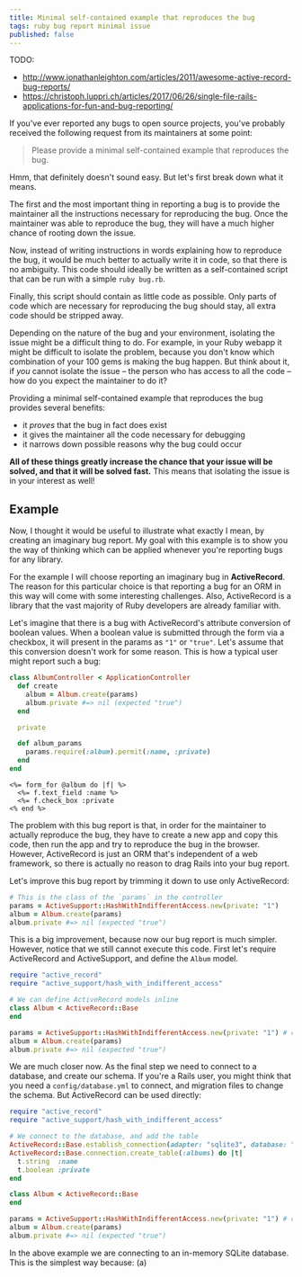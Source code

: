 ```yaml
---
title: Minimal self-contained example that reproduces the bug
tags: ruby bug report minimal issue
published: false
---
```


TODO:
  * http://www.jonathanleighton.com/articles/2011/awesome-active-record-bug-reports/
  * https://christoph.luppri.ch/articles/2017/06/26/single-file-rails-applications-for-fun-and-bug-reporting/

If you've ever reported any bugs to open source projects, you've probably
received the following request from its maintainers at some point:

> Please provide a minimal self-contained example that reproduces the bug.

Hmm, that definitely doesn't sound easy. But let's first break down what it
means.

The first and the most important thing in reporting a bug is to provide the
maintainer all the instructions necessary for reproducing the bug. Once the
maintainer was able to reproduce the bug, they will have a much higher chance
of rooting down the issue.

Now, instead of writing instructions in words explaining how to reproduce the
bug, it would be much better to actually write it in code, so that there is no
ambiguity. This code should ideally be written as a self-contained script that
can be run with a simple `ruby bug.rb`.

Finally, this script should contain as little code as possible. Only parts
of code which are necessary for reproducing the bug should stay, all extra code
should be stripped away.

Depending on the nature of the bug and your environment, isolating the issue
might be a difficult thing to do. For example, in your Ruby webapp it might be
difficult to isolate the problem, because you don't know which combination of
your 100 gems is making the bug happen. But think about it, if *you* cannot
isolate the issue – the person who has access to all the code – how do you
expect the maintainer to do it?

Providing a minimal self-contained example that reproduces the bug provides
several benefits:

* it *proves* that the bug in fact does exist
* it gives the maintainer all the code necessary for debugging
* it narrows down possible reasons why the bug could occur

**All of these things greatly increase the chance that your issue will be
solved, and that it will be solved fast.** This means that isolating the issue
is in your interest as well!

## Example

Now, I thought it would be useful to illustrate what exactly I mean, by
creating an imaginary bug report. My goal with this example is to show you the
way of thinking which can be applied whenever you're reporting bugs for any
library.

For the example I will choose reporting an imaginary bug in **ActiveRecord**.
The reason for this particular choice is that reporting a bug for an ORM in this
way will come with some interesting challenges. Also, ActiveRecord is a library
that the vast majority of Ruby developers are already familiar with.

Let's imagine that there is a bug with ActiveRecord's attribute conversion of
boolean values. When a boolean value is submitted through the form via a
checkbox, it will present in the params as `"1"` or `"true"`. Let's assume that
this conversion doesn't work for some reason. This is how a typical user might
report such a bug:

```rb
class AlbumController < ApplicationController
  def create
    album = Album.create(params)
    album.private #=> nil (expected "true")
  end

  private

  def album_params
    params.require(:album).permit(:name, :private)
  end
end
```
```erb
<%= form_for @album do |f| %>
  <%= f.text_field :name %>
  <%= f.check_box :private
<% end %>
```

The problem with this bug report is that, in order for the maintainer to
actually reproduce the bug, they have to create a new app and copy this code,
then run the app and try to reproduce the bug in the browser. However,
ActiveRecord is just an ORM that's independent of a web framework, so there is
actually no reason to drag Rails into your bug report.

Let's improve this bug report by trimming it down to use only ActiveRecord:

```rb
# This is the class of the `params` in the controller
params = ActiveSupport::HashWithIndifferentAccess.new(private: "1")
album = Album.create(params)
album.private #=> nil (expected "true")
```

This is a big improvement, because now our bug report is much simpler. However,
notice that we still cannot execute this code. First let's require ActiveRecord
and ActiveSupport, and define the `Album` model.

```rb
require "active_record"
require "active_support/hash_with_indifferent_access"

# We can define ActiveRecord models inline
class Album < ActiveRecord::Base
end

params = ActiveSupport::HashWithIndifferentAccess.new(private: "1") # class of rails params
album = Album.create(params)
album.private #=> nil (expected "true")
```

We are much closer now. As the final step we need to connect to a database, and
create our schema. If you're a Rails user, you might think that you need a
`config/database.yml` to connect, and migration files to change the schema. But
ActiveRecord can be used directly:

```rb
require "active_record"
require "active_support/hash_with_indifferent_access"

# We connect to the database, and add the table
ActiveRecord::Base.establish_connection(adapter: "sqlite3", database: ":memory:")
ActiveRecord::Base.connection.create_table(:albums) do |t|
  t.string  :name
  t.boolean :private
end

class Album < ActiveRecord::Base
end

params = ActiveSupport::HashWithIndifferentAccess.new(private: "1") # class of rails params
album = Album.create(params)
album.private #=> nil (expected "true")
```

In the above example we are connecting to an in-memory SQLite database. This is
the simplest way because: (a)

[inverse associations]: http://api.rubyonrails.org/classes/ActiveRecord/Associations/ClassMethods.html#module-ActiveRecord::Associations::ClassMethods-label-Setting+Inverses
